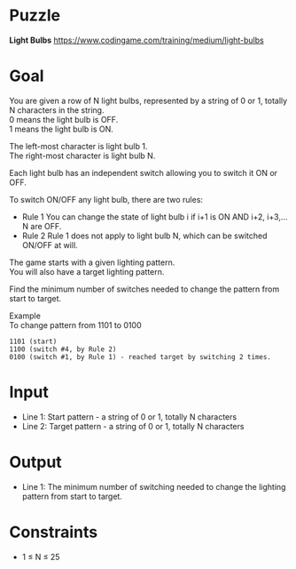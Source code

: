 # Puzzle
**Light Bulbs** https://www.codingame.com/training/medium/light-bulbs

# Goal
You are given a row of N light bulbs, represented by a string of 0 or 1, totally N characters in the string.  
0 means the light bulb is OFF.  
1 means the light bulb is ON.  

The left-most character is light bulb 1.  
The right-most character is light bulb N.  

Each light bulb has an independent switch allowing you to switch it ON or OFF.  

To switch ON/OFF any light bulb, there are two rules:
* Rule 1 You can change the state of light bulb i if i+1 is ON AND i+2, i+3,... N are OFF.
* Rule 2 Rule 1 does not apply to light bulb N, which can be switched ON/OFF at will.

The game starts with a given lighting pattern.  
You will also have a target lighting pattern.  

Find the minimum number of switches needed to change the pattern from start to target.

Example  
To change pattern from 1101 to 0100  
```
1101 (start)
1100 (switch #4, by Rule 2)
0100 (switch #1, by Rule 1) - reached target by switching 2 times.
```

# Input
* Line 1: Start pattern - a string of 0 or 1, totally N characters
* Line 2: Target pattern - a string of 0 or 1, totally N characters

# Output
* Line 1: The minimum number of switching needed to change the lighting pattern from start to target.

# Constraints
* 1 ≤ N ≤ 25
